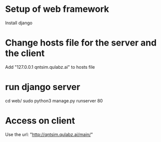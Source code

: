 # Setup of web framework

Install django

# Change hosts file for the server and the client
Add "127.0.0.1 qntsim.qulabz.ai" to hosts file

# run django server
cd web/
sudo python3 manage.py runserver 80

# Access on client
Use the url: "http://qntsim.qulabz.ai/main/"